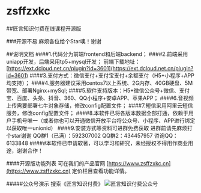 
# zsffzxkc
##匠言知识付费在线课程开源版

###开源不易 麻烦各位给个Star噢！谢谢

##说明文档
####1.代码分为前端frontend和后端backend；
####2.前端采用uniapp开发，后端采用tp5+mysql开发；
前端下载地址：[https://ext.dcloud.net.cn/plugin?id=3601](https://ext.dcloud.net.cn/plugin?id=3601)
####3.支付方式：微信支付+支付宝支付+余额支付（H5+小程序+APP均支持）；
####4.服务器建议采用centos7以上系统、2G内存、40GB硬盘、5M带宽、部署Nginx+mySql;
####5.软件支持版本：H5+微信公众号+微信、支付宝、百度、头条、抖音、360、QQ小程序+安卓APP、苹果APP；
####6.音视频上传需要部署七牛对象存储，修改config配置文件；
####7.短信采用阿里云短信服务，修改config配置文件；
####8.本软件已将各版本数据全部打通，依赖于用户手机号唯一（或者你也可以开通微信开放平台将公众号、小程序、APP进行绑定以获取唯一unionid）
####9.安装方式等资料可进群免费获取 进群前请先麻烦打个star谢谢 QQ群1（已满）：592307002 QQ群2：434457957 咨询QQ：6133848
#####本软件已申请软著，可以学习和研究，未经授权不得用作商业用途，谢谢合作！

####开源版功能列表 可在我们的产品官网 [https://www.zsffzxkc.cn](https://www.zsffzxkc.cn) 定价栏目查看功能详情。

#####公众号演示 搜索《匠言知识付费》
![匠言知识付费公众号](https://images.gitee.com/uploads/images/2020/1204/133646_fc59ad81_5692029.jpeg "qrcode_for_gh_5dd362b7fa9b_258 (1).jpg")

